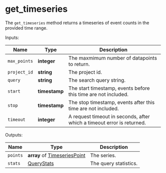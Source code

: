 # get_timeseries

The `get_timeseries` method returns a timeseries of event counts in the provided time range.

  Inputs:

__Name__ | __Type__ | __Description__
--- | --- | --- | 
`max_points` | __integer__ | The maxmimum number of datapoints to return.
`project_id` | __string__ | The project id.
`query` | __string__ | The search query string.
`start` | __timestamp__ | The start timestamp, events before this time are not included.
`stop` | __timestamp__ | The stop timestamp, events after this time are not included.
`timeout` | __integer__ | A request timeout in seconds, after which a timeout error is returned.

  Outputs:

__Name__ | __Type__ | __Description__
--- | --- | --- | 
`points` | __array__ of [TimeseriesPoint](../types/TimeseriesPoint.md) | The series.
`stats` | [QueryStats](../types/QueryStats.md) | The query statistics.

